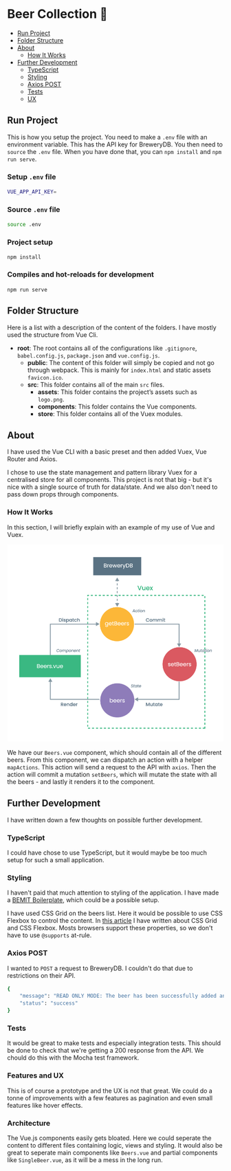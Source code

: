 # Beer Collection 🍺

* [Run Project](#run-project)
* [Folder Structure](#folder-structure)
* [About](#about)
  * [How It Works](#how-it-works)
* [Further Development](#further-development)
  * [TypeScript](#typescript)
  * [Styling](#styling)
  * [Axios POST](#axios-post)
  * [Tests](#tests)
  * [UX](#ux)



## Run Project

This is how you setup the project. You need to make a `.env` file with an environment variable. This has the API key for BreweryDB. You then need to `source` the `.env` file. When you have done that, you can `npm install` and `npm run serve`.

### Setup `.env` file

```sh
VUE_APP_API_KEY=
```

### Source `.env` file

```sh
source .env
```

### Project setup
```
npm install
```

### Compiles and hot-reloads for development
```
npm run serve
```

## Folder Structure

Here is a list with a description of the content of the folders. I have mostly used the structure from Vue Cli.

* **root**: The root contains all of the configurations like `.gitignore`, `babel.config.js`, `package.json` and `vue.config.js`.
  * **public**: The content of this folder will simply be copied and not go through webpack. This is mainly for `index.html` and static assets `favicon.ico`.
  * **src**: This folder contains all of the main `src` files.
    * **assets**: This folder contains the project’s assets such as `logo.png`.
    * **components**: This folder contains the Vue components.
    * **store**: This folder contains all of the Vuex modules.

## About

I have used the Vue CLI with a basic preset and then added Vuex, Vue Router and Axios.

I chose to use the state management and pattern library Vuex for a centralised store for all components. This project is not that big - but it's nice with a single source of truth for data/state. And we also don't need to pass down props through components.

### How It Works

In this section, I will briefly explain with an example of my use of Vue and Vuex.

![vuex](vuex-export.png)

We have our `Beers.vue` component, which should contain all of the different beers. From this component, we can dispatch an action with a helper `mapActions`. This action will send a request to the API with `axios`. Then the action will commit a mutation `setBeers`, which will mutate the state with all the beers - and lastly it renders it to the component.

## Further Development

I have written down a few thoughts on possible further development.

### TypeScript

I could have chose to use TypeScript, but it would maybe be too much setup for such a small application.

### Styling

I haven't paid that much attention to styling of the application. I have made a [BEMIT Boilerplate](https://github.com/steffenpedersen/bemit-boilerplate), which could be a possible setup.

I have used CSS Grid on the beers list. Here it would be possible to use CSS Flexbox to control the content. In [this article](https://dev.to/steffenpedersen/css-now-and-the-future-28n3) I have written about CSS Grid and CSS Flexbox. Mosts browsers support these properties, so we don't have to use `@supports` at-rule.

### Axios POST

I wanted to `POST` a request to BreweryDB. I couldn't do that due to restrictions on their API.

```sh
{
    "message": "READ ONLY MODE: The beer has been successfully added and is waiting to be approved by our administrators.",
    "status": "success"
}
```

### Tests

It would be great to make tests and especially integration tests. This should be done to check that we're getting a 200 response from the API. We chould do this with the Mocha test framework.

### Features and UX

This is of course a prototype and the UX is not that great. We could do a tonne of improvements with a few features as pagination and even small features like hover effects.

### Architecture

The Vue.js components easily gets bloated. Here we could seperate the content to different files containing logic, views and styling. It would also be great to seperate main components like `Beers.vue` and partial components like `SingleBeer.vue`, as it will be a mess in the long run.
